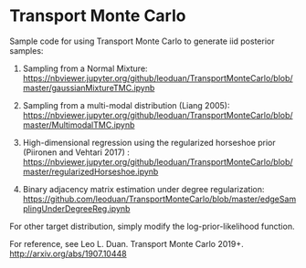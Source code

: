 # Transport Monte Carlo

Sample code for using Transport Monte Carlo to generate iid posterior samples:

1. Sampling from a Normal Mixture:
https://nbviewer.jupyter.org/github/leoduan/TransportMonteCarlo/blob/master/gaussianMixtureTMC.ipynb

2. Sampling from a multi-modal distribution (Liang 2005):
https://nbviewer.jupyter.org/github/leoduan/TransportMonteCarlo/blob/master/MultimodalTMC.ipynb

3. High-dimensional regression using the regularized horseshoe prior (Piironen and Vehtari 2017) :
https://nbviewer.jupyter.org/github/leoduan/TransportMonteCarlo/blob/master/regularizedHorseshoe.ipynb

4. Binary adjacency matrix estimation under degree regularization:
https://github.com/leoduan/TransportMonteCarlo/blob/master/edgeSamplingUnderDegreeReg.ipynb


For other target distribution, simply modify the log-prior-likelihood function.

For reference, see
Leo L. Duan. Transport Monte Carlo 2019+. http://arxiv.org/abs/1907.10448

